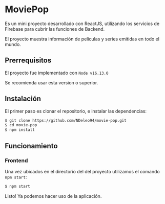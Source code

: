 # MoviePop

Es un mini proyecto desarrollado con ReactJS, utilizando los servicios de Firebase para cubrir las funciones de Backend.

El proyecto muestra información de peliculas y series emitidas en todo el mundo.

## Prerrequisitos
El proyecto fue implementado con `Node v16.13.0`

Se recomienda usar esta version o superior.

## Instalación
El primer paso es clonar el repositorio, e instalar las dependencias:

```sh
$ git clone https://github.com/NDeleo94/movie-pop.git
$ cd movie-pop
$ npm install
```

## Funcionamiento
### Frontend

Una vez ubicados en el directorio del del proyecto utilizamos el comando `npm start`:

```sh
$ npm start
```

Listo! Ya podemos hacer uso de la aplicación.
